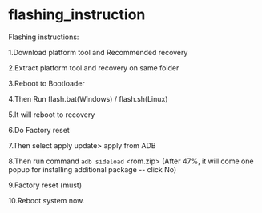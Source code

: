 # flashing_instruction

Flashing instructions:

1.Download platform tool and Recommended recovery

2.Extract platform tool and recovery on same folder

3.Reboot to Bootloader

4.Then Run flash.bat(Windows) / flash.sh(Linux)

5.It will reboot to recovery

6.Do Factory reset

7.Then select apply update> apply from ADB

8.Then run command `adb sideload` <rom.zip> (After 47%, it will come one popup for installing additional package -- click No)

9.Factory reset (must)

10.Reboot system now.
